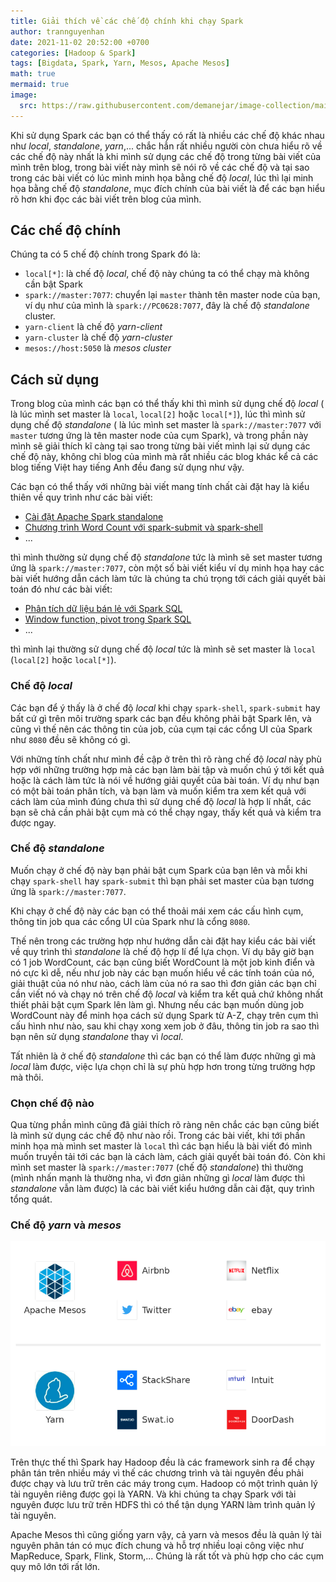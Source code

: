 ```yaml
---
title: Giải thích về các chế độ chính khi chạy Spark
author: trannguyenhan 
date: 2021-11-02 20:52:00 +0700
categories: [Hadoop & Spark]
tags: [Bigdata, Spark, Yarn, Mesos, Apache Mesos]
math: true
mermaid: true
image:
  src: https://raw.githubusercontent.com/demanejar/image-collection/main/ModeInSpark/run_spark_mode.png
---
```

Khi sử dụng Spark các bạn có thể thấy có rất là nhiều các chế độ khác nhau như _local_, _standalone_, _yarn_,... chắc hẳn rất nhiều người còn chưa hiểu rõ về các chế độ này nhất là khi mình sử dụng các chế độ trong từng bài viết của mình trên blog, trong bài viết này mình sẽ nói  rõ về các chế độ và tại sao trong các bài viết có lúc mình minh họa bằng chế độ _local_, lúc thì lại minh họa bằng chế độ _standalone_, mục đích chính của bài viết là để các bạn hiểu rõ hơn khi đọc các bài viết trên blog của mình.

## Các chế độ chính 

Chúng ta có 5 chế độ chính trong Spark đó là:

-   `local[*]`: là chế độ _local_, chế độ này chúng ta có thể chạy mà không cần bật Spark
-   `spark://master:7077`: chuyển lại `master` thành tên master node của bạn, ví dụ như của mình là `spark://PC0628:7077`, đây là chế độ _standalone_ cluster.
-   `yarn-client` là chế độ _yarn-client_
-   `yarn-cluster` là chế độ _yarn-cluster_
-   `mesos://host:5050` là _mesos cluster_

## Cách sử dụng

Trong blog của mình các bạn có thể thấy khi thì mình sử dụng chế độ _local_ ( là lúc mình set master là `local`, `local[2]` hoặc `local[*]`), lúc thì mình sử dụng chế độ _standalone_ ( là lúc mình set master là  `spark://master:7077` với `master` tương ứng là tên master node của cụm Spark), và trong phần này mình sẽ giải thích kĩ càng tại sao trong từng bài viết mình lại sử dụng các chế độ này, không chỉ blog của mình mà rất nhiều các blog khác kể cả các blog tiếng Việt hay tiếng Anh đều đang sử dụng như vậy.

Các bạn có thể thấy với những bài viết mang tính chất cài đặt hay là kiểu thiên về quy trình như các bài viết: 
- [Cài đặt Apache Spark standalone](https://demanejar.github.io/posts/install-apache-spark-ubuntu/)
- [Chương trình Word Count với spark-submit và spark-shell](https://demanejar.github.io/posts/word-count-with-spark-submit-and-spark-shell/)
- ...

thì mình thường sử dụng chế độ _standalone_ tức là mình sẽ set master tương ứng là  `spark://master:7077`, còn một số bài viết kiểu ví dụ minh họa hay các bài viết hướng dẫn cách làm tức là chúng ta chú trọng tới cách giải quyết bài toán đó như các bài viết: 
- [Phân tích dữ liệu bán lẻ với Spark SQL](https://demanejar.github.io/posts/retail-data-analytics-with-spark-sql/)
- [Window function, pivot trong Spark SQL](https://demanejar.github.io/posts/spark-sql-window-function-pivot/)
- ...

thì mình lại thường sử dụng chế độ _local_ tức là mình sẽ set master là `local` (`local[2]`  hoặc `local[*]`).

### Chế độ _local_

Các bạn để ý thấy là ở chế độ _local_ khi chạy `spark-shell`, `spark-submit` hay bất cứ gì trên môi trường spark các bạn đều không phải bật Spark lên, và cũng vì thế nên các thông tin của job, của cụm tại các cổng UI của Spark như `8080` đều sẽ không có gì.

Với những tính chất như mình đề cập ở trên thì rõ ràng chế độ _local_ này phù hợp với những trường hợp mà các bạn làm bài tập và muốn chú ý tới kết quả hoặc là cách làm tức là nói về hướng giải quyết của bài toán. Ví dụ như bạn có một bài toán phân tích, và bạn làm và muốn kiểm tra xem kết quả với cách làm của mình đúng chưa thì sử dụng chế độ _local_ là hợp lí nhất, các bạn sẽ chả cần phải bật cụm mà có thể chạy ngay, thấy kết quả và kiểm tra được ngay.

### Chế độ _standalone_

Muốn chạy ở chế độ này bạn phải bật cụm Spark của bạn lên và mỗi khi chạy `spark-shell` hay `spark-submit` thì bạn phải set master của bạn tương ứng là `spark://master:7077`.

Khi chạy ở chế độ này các bạn có thể thoải mái xem các cấu hình cụm, thông tin job qua các cổng UI của Spark như là cổng `8080`.

Thế nên trong các trường hợp như hướng dẫn cài đặt hay kiểu các bài viết về quy trình thì _standalone_ là chế độ hợp lí để lựa chọn. Ví dụ bây giờ bạn có 1 job WordCount, các bạn cũng biết WordCount là một job kinh điển và nó cực kì dễ, nếu như job này các bạn muốn hiểu về các tính toán của nó, giải thuật của nó như nào, cách làm của nó ra sao thì đơn giản các bạn chỉ cần viết nó và chạy nó trên chế độ _local_ và kiểm tra kết quả chứ không nhất thiết phải bật cụm Spark lên làm gì. Nhưng nếu các bạn muốn dùng job WordCount này để minh họa cách sử dụng Spark từ A-Z, chạy trên cụm thì cấu hình như nào, sau khi chạy xong xem job ở đâu, thông tin job ra sao thì bạn nên sử dụng _standalone_ thay vì _local_.

Tất nhiên là ở chế độ _standalone_ thì các bạn có thể làm được những gì mà _local_ làm được, việc lựa chọn chỉ là sự phù hợp hơn trong từng trường hợp mà thôi.

### Chọn chế độ nào

Qua từng phần mình cũng đã giải thích rõ ràng nên chắc các bạn cũng biết là mình sử dụng các chế độ như nào rồi. Trong các bài viết, khi tới phần minh họa mà mình set master là `local` thì các bạn hiểu là bài viết đó mình muốn truyền tải tới các bạn là cách làm, cách giải quyết bài toán đó. Còn khi mình set master là `spark://master:7077` (chế độ _standalone_) thì thường (mình nhấn mạnh là thường nha, vì đơn giản những gì _local_ làm được thì _standalone_ vẫn làm được) là các bài viết kiểu hướng dẫn cài đặt, quy trình tổng quát. 

### Chế độ _yarn_ và _mesos_

![](https://raw.githubusercontent.com/demanejar/image-collection/main/ModeInSpark/mesos_vs_yarn.png)

Trên thực thế thì Spark hay Hadoop đều là các framework sinh ra để chạy phân tán trên nhiều máy vì thế các chương trình và tài nguyên đều phải được chạy và lưu trữ trên các máy trong cụm. Hadoop có một trình quản lý tài nguyên riêng được gọi là YARN. Và khi chúng ta chạy Spark với tài nguyên được lưu trữ trên HDFS thì có thể tận dụng YARN làm trình quản lý tài nguyên. 

Apache Mesos thì cũng giống yarn vậy, cả yarn và mesos đều là quản lý tài nguyên phân tán có mục đích chung và hỗ trợ nhiều loại công việc như MapReduce, Spark, Flink, Storm,... Chúng là rất tốt và phù hợp cho các cụm quy mô lớn tới rất lớn.

